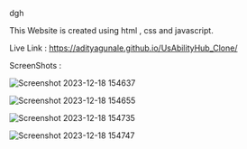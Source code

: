 dgh

This Website is created using html , css and javascript.

Live Link :  https://adityagunale.github.io/UsAbilityHub_Clone/

ScreenShots :

![Screenshot 2023-12-18 154637](https://github.com/adityagunale/UsAbilityHub_Clone/assets/121552299/70e14cc6-e9f9-40ef-8883-3467bde86be3)

![Screenshot 2023-12-18 154655](https://github.com/adityagunale/UsAbilityHub_Clone/assets/121552299/fc4d3d3b-4c6e-44c8-ab48-74e202c7f521)

![Screenshot 2023-12-18 154735](https://github.com/adityagunale/UsAbilityHub_Clone/assets/121552299/876ead04-ef23-40ee-b3ff-768982156e7e)

![Screenshot 2023-12-18 154747](https://github.com/adityagunale/UsAbilityHub_Clone/assets/121552299/2127a64e-d6aa-40e2-99d4-30af8f2e9085)

